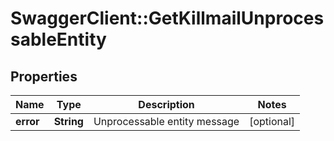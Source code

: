 # SwaggerClient::GetKillmailUnprocessableEntity

## Properties
Name | Type | Description | Notes
------------ | ------------- | ------------- | -------------
**error** | **String** | Unprocessable entity message | [optional] 


